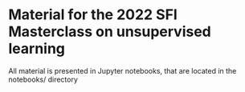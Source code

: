 # Material for the 2022 SFI Masterclass on unsupervised learning

All material is presented in Jupyter notebooks, that are located in the notebooks/ directory
